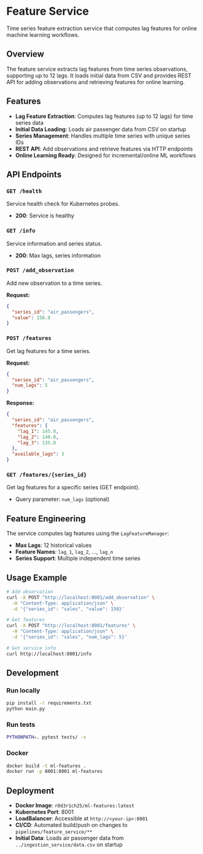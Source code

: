 # Feature Service

Time series feature extraction service that computes lag features for online machine learning workflows.

## Overview

The feature service extracts lag features from time series observations, supporting up to 12 lags. It loads initial data from CSV and provides REST API for adding observations and retrieving features for online learning.

## Features

- **Lag Feature Extraction**: Computes lag features (up to 12 lags) for time series data
- **Initial Data Loading**: Loads air passenger data from CSV on startup
- **Series Management**: Handles multiple time series with unique series IDs
- **REST API**: Add observations and retrieve features via HTTP endpoints
- **Online Learning Ready**: Designed for incremental/online ML workflows

## API Endpoints

### `GET /health`
Service health check for Kubernetes probes.
- **200**: Service is healthy

### `GET /info`
Service information and series status.
- **200**: Max lags, series information

### `POST /add_observation`
Add new observation to a time series.

**Request:**
```json
{
  "series_id": "air_passengers",
  "value": 150.0
}
```

### `POST /features`
Get lag features for a time series.

**Request:**
```json
{
  "series_id": "air_passengers", 
  "num_lags": 5
}
```

**Response:**
```json
{
  "series_id": "air_passengers",
  "features": {
    "lag_1": 145.0,
    "lag_2": 140.0,
    "lag_3": 135.0
  },
  "available_lags": 3
}
```

### `GET /features/{series_id}`
Get lag features for a specific series (GET endpoint).
- Query parameter: `num_lags` (optional)

## Feature Engineering

The service computes lag features using the `LagFeatureManager`:
- **Max Lags**: 12 historical values
- **Feature Names**: `lag_1`, `lag_2`, ..., `lag_n`
- **Series Support**: Multiple independent time series

## Usage Example

```bash
# Add observation
curl -X POST "http://localhost:8001/add_observation" \
  -H "Content-Type: application/json" \
  -d '{"series_id": "sales", "value": 150}'

# Get features
curl -X POST "http://localhost:8001/features" \
  -H "Content-Type: application/json" \
  -d '{"series_id": "sales", "num_lags": 5}'

# Get service info
curl http://localhost:8001/info
```

## Development

### Run locally
```bash
pip install -r requirements.txt
python main.py
```

### Run tests
```bash
PYTHONPATH=. pytest tests/ -v
```

### Docker
```bash
docker build -t ml-features .
docker run -p 8001:8001 ml-features
```

## Deployment

- **Docker Image**: `r0d3r1ch25/ml-features:latest`
- **Kubernetes Port**: 8001
- **LoadBalancer**: Accessible at `http://<your-ip>:8001`
- **CI/CD**: Automated build/push on changes to `pipelines/feature_service/**`
- **Initial Data**: Loads air passenger data from `../ingestion_service/data.csv` on startup